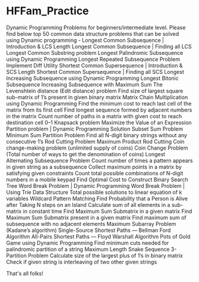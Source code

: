 # HFFam_Practice
Dynamic Programming Problems for beginners/intermediate level.
Please find below top 50 common data structure problems that can be solved using Dynamic programming -
Longest Common Subsequence | Introduction & LCS Length
Longest Common Subsequence | Finding all LCS
Longest Common Substring problem
Longest Palindromic Subsequence using Dynamic Programming
Longest Repeated Subsequence Problem
Implement Diff Utility
Shortest Common Supersequence | Introduction & SCS Length
Shortest Common Supersequence | Finding all SCS
Longest Increasing Subsequence using Dynamic Programming
Longest Bitonic Subsequence
Increasing Subsequence with Maximum Sum
The Levenshtein distance (Edit distance) problem
Find size of largest square sub-matrix of 1’s present in given binary matrix
Matrix Chain Multiplication using Dynamic Programming
Find the minimum cost to reach last cell of the matrix from its first cell
Find longest sequence formed by adjacent numbers in the matrix
Count number of paths in a matrix with given cost to reach destination cell
0–1 Knapsack problem
Maximize the Value of an Expression
Partition problem | Dynamic Programming Solution
Subset Sum Problem
Minimum Sum Partition Problem
Find all N-digit binary strings without any consecutive 1’s
Rod Cutting Problem
Maximum Product Rod Cutting
Coin change-making problem (unlimited supply of coins)
Coin Change Problem (Total number of ways to get the denomination of coins)
Longest Alternating Subsequence Problem
Count number of times a pattern appears in given string as a subsequence
Collect maximum points in a matrix by satisfying given constraints
Count total possible combinations of N-digit numbers in a mobile keypad
Find Optimal Cost to Construct Binary Search Tree
Word Break Problem | Dynamic Programming
Word Break Problem | Using Trie Data Structure
Total possible solutions to linear equation of k variables
Wildcard Pattern Matching
Find Probability that a Person is Alive after Taking N steps on an Island
Calculate sum of all elements in a sub-matrix in constant time
Find Maximum Sum Submatrix in a given matrix
Find Maximum Sum Submatrix present in a given matrix
Find maximum sum of subsequence with no adjacent elements
Maximum Subarray Problem (Kadane’s algorithm)
Single-Source Shortest Paths — Bellman Ford Algorithm
All-Pairs Shortest Paths — Floyd Warshall Algorithm
Pots of Gold Game using Dynamic Programming
Find minimum cuts needed for palindromic partition of a string
Maximum Length Snake Sequence
3-Partition Problem
Calculate size of the largest plus of 1’s in binary matrix
Check if given string is interleaving of two other given strings

That's all folks!
